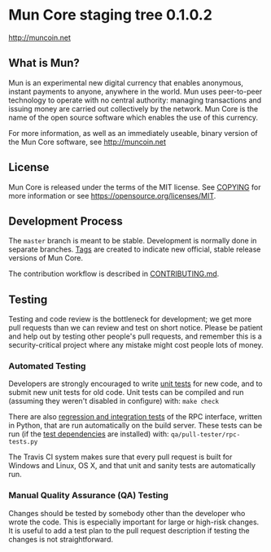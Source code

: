 Mun Core staging tree 0.1.0.2
=============================

http://muncoin.net


What is Mun?
----------------

Mun is an experimental new digital currency that enables anonymous, instant
payments to anyone, anywhere in the world. Mun uses peer-to-peer technology
to operate with no central authority: managing transactions and issuing money
are carried out collectively by the network. Mun Core is the name of the open
source software which enables the use of this currency.

For more information, as well as an immediately useable, binary version of
the Mun Core software, see http://muncoin.net


License
-------

Mun Core is released under the terms of the MIT license. See [COPYING](COPYING) for more
information or see https://opensource.org/licenses/MIT.

Development Process
-------------------

The `master` branch is meant to be stable. Development is normally done in separate branches.
[Tags](https://github.com/muncrypto/muncoin/tags) are created to indicate new official,
stable release versions of Mun Core.

The contribution workflow is described in [CONTRIBUTING.md](CONTRIBUTING.md).

Testing
-------

Testing and code review is the bottleneck for development; we get more pull
requests than we can review and test on short notice. Please be patient and help out by testing
other people's pull requests, and remember this is a security-critical project where any mistake might cost people
lots of money.

### Automated Testing

Developers are strongly encouraged to write [unit tests](/doc/unit-tests.md) for new code, and to
submit new unit tests for old code. Unit tests can be compiled and run
(assuming they weren't disabled in configure) with: `make check`

There are also [regression and integration tests](/qa) of the RPC interface, written
in Python, that are run automatically on the build server.
These tests can be run (if the [test dependencies](/qa) are installed) with: `qa/pull-tester/rpc-tests.py`

The Travis CI system makes sure that every pull request is built for Windows
and Linux, OS X, and that unit and sanity tests are automatically run.

### Manual Quality Assurance (QA) Testing

Changes should be tested by somebody other than the developer who wrote the
code. This is especially important for large or high-risk changes. It is useful
to add a test plan to the pull request description if testing the changes is
not straightforward.
